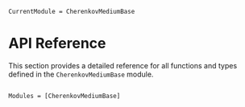 ```@meta
CurrentModule = CherenkovMediumBase
```

# API Reference

This section provides a detailed reference for all functions and types defined in the `CherenkovMediumBase` module.

```@index
```

```@autodocs
Modules = [CherenkovMediumBase]
```
